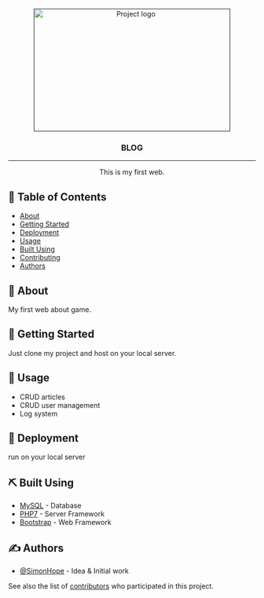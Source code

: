 <p align="center">
  <a href="" rel="noopener">
 <img width=400px height=250px src="https://images.unsplash.com/photo-1543973277-5020ef836640?ixlib=rb-1.2.1&ixid=MnwxMjA3fDB8MHxwaG90by1wYWdlfHx8fGVufDB8fHx8&auto=format&fit=crop&w=1170&q=80" alt="Project logo"></a>
</p>

<h3 align="center">BLOG</h3>

<div align="center">

</div>

---

<p align="center"> This is my first web.
    <br> 
</p>

## 📝 Table of Contents

- [About](#about)
- [Getting Started](#getting_started)
- [Deployment](#deployment)
- [Usage](#usage)
- [Built Using](#built_using)
- [Contributing](../CONTRIBUTING.md)
- [Authors](#authors)

## 🧐 About <a name = "about"></a>

My first web about game.

## 🏁 Getting Started <a name = "getting_started"></a>

Just clone my project and host on your local server.

## 🎈 Usage <a name="usage"></a>

- CRUD articles
- CRUD user management
- Log system

## 🚀 Deployment <a name = "deployment"></a>

run on your local server

## ⛏️ Built Using <a name = "built_using"></a>

- [MySQL](https://www.mongodb.com/) - Database
- [PHP7](https://www.php.net/) - Server Framework
- [Bootstrap](https://vuejs.org/) - Web Framework

## ✍️ Authors <a name = "authors"></a>

- [@SimonHope](https://github.com/SimonHope) - Idea & Initial work

See also the list of [contributors](https://github.com/SimonHope/sClass1_Project/contributors) who participated in this project.
